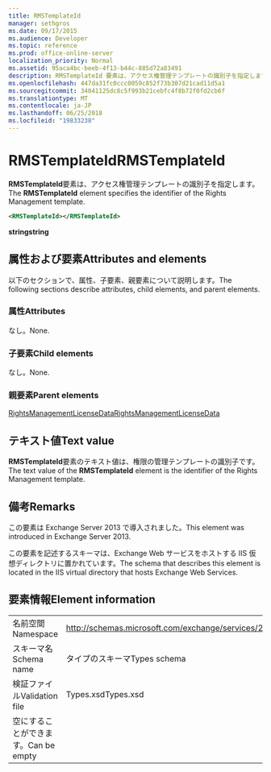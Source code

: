```yaml
---
title: RMSTemplateId
manager: sethgros
ms.date: 09/17/2015
ms.audience: Developer
ms.topic: reference
ms.prod: office-online-server
localization_priority: Normal
ms.assetid: 95aca4bc-beeb-4f13-b44c-885d72a83491
description: RMSTemplateId 要素は、アクセス権管理テンプレートの識別子を指定します。
ms.openlocfilehash: 447da31fc0ccc0059c852f73b307d21cad11d5a1
ms.sourcegitcommit: 34041125dc8c5f993b21cebfc4f8b72f0fd2cb6f
ms.translationtype: MT
ms.contentlocale: ja-JP
ms.lasthandoff: 06/25/2018
ms.locfileid: "19833238"
---
```

# <a name="rmstemplateid"></a><span data-ttu-id="6be33-103">RMSTemplateId</span><span class="sxs-lookup"><span data-stu-id="6be33-103">RMSTemplateId</span></span>

<span data-ttu-id="6be33-104">**RMSTemplateId**要素は、アクセス権管理テンプレートの識別子を指定します。</span><span class="sxs-lookup"><span data-stu-id="6be33-104">The **RMSTemplateId** element specifies the identifier of the Rights Management template.</span></span> 
  
```XML
<RMSTemplateId></RMSTemplateId>
```

 <span data-ttu-id="6be33-105">**string**</span><span class="sxs-lookup"><span data-stu-id="6be33-105">**string**</span></span>
## <a name="attributes-and-elements"></a><span data-ttu-id="6be33-106">属性および要素</span><span class="sxs-lookup"><span data-stu-id="6be33-106">Attributes and elements</span></span>

<span data-ttu-id="6be33-107">以下のセクションで、属性、子要素、親要素について説明します。</span><span class="sxs-lookup"><span data-stu-id="6be33-107">The following sections describe attributes, child elements, and parent elements.</span></span>
  
### <a name="attributes"></a><span data-ttu-id="6be33-108">属性</span><span class="sxs-lookup"><span data-stu-id="6be33-108">Attributes</span></span>

<span data-ttu-id="6be33-109">なし。</span><span class="sxs-lookup"><span data-stu-id="6be33-109">None.</span></span>
  
### <a name="child-elements"></a><span data-ttu-id="6be33-110">子要素</span><span class="sxs-lookup"><span data-stu-id="6be33-110">Child elements</span></span>

<span data-ttu-id="6be33-111">なし。</span><span class="sxs-lookup"><span data-stu-id="6be33-111">None.</span></span>
  
### <a name="parent-elements"></a><span data-ttu-id="6be33-112">親要素</span><span class="sxs-lookup"><span data-stu-id="6be33-112">Parent elements</span></span>

[<span data-ttu-id="6be33-113">RightsManagementLicenseData</span><span class="sxs-lookup"><span data-stu-id="6be33-113">RightsManagementLicenseData</span></span>](rightsmanagementlicensedata.md)
  
## <a name="text-value"></a><span data-ttu-id="6be33-114">テキスト値</span><span class="sxs-lookup"><span data-stu-id="6be33-114">Text value</span></span>

<span data-ttu-id="6be33-115">**RMSTemplateId**要素のテキスト値は、権限の管理テンプレートの識別子です。</span><span class="sxs-lookup"><span data-stu-id="6be33-115">The text value of the **RMSTemplateId** element is the identifier of the Rights Management template.</span></span> 
  
## <a name="remarks"></a><span data-ttu-id="6be33-116">備考</span><span class="sxs-lookup"><span data-stu-id="6be33-116">Remarks</span></span>

<span data-ttu-id="6be33-117">この要素は Exchange Server 2013 で導入されました。</span><span class="sxs-lookup"><span data-stu-id="6be33-117">This element was introduced in Exchange Server 2013.</span></span>
  
<span data-ttu-id="6be33-118">この要素を記述するスキーマは、Exchange Web サービスをホストする IIS 仮想ディレクトリに置かれています。</span><span class="sxs-lookup"><span data-stu-id="6be33-118">The schema that describes this element is located in the IIS virtual directory that hosts Exchange Web Services.</span></span>
  
## <a name="element-information"></a><span data-ttu-id="6be33-119">要素情報</span><span class="sxs-lookup"><span data-stu-id="6be33-119">Element information</span></span>

|||
|:-----|:-----|
|<span data-ttu-id="6be33-120">名前空間</span><span class="sxs-lookup"><span data-stu-id="6be33-120">Namespace</span></span>  <br/> |http://schemas.microsoft.com/exchange/services/2006/types  <br/> |
|<span data-ttu-id="6be33-121">スキーマ名</span><span class="sxs-lookup"><span data-stu-id="6be33-121">Schema name</span></span>  <br/> |<span data-ttu-id="6be33-122">タイプのスキーマ</span><span class="sxs-lookup"><span data-stu-id="6be33-122">Types schema</span></span>  <br/> |
|<span data-ttu-id="6be33-123">検証ファイル</span><span class="sxs-lookup"><span data-stu-id="6be33-123">Validation file</span></span>  <br/> |<span data-ttu-id="6be33-124">Types.xsd</span><span class="sxs-lookup"><span data-stu-id="6be33-124">Types.xsd</span></span>  <br/> |
|<span data-ttu-id="6be33-125">空にすることができます。</span><span class="sxs-lookup"><span data-stu-id="6be33-125">Can be empty</span></span>  <br/> ||
   

